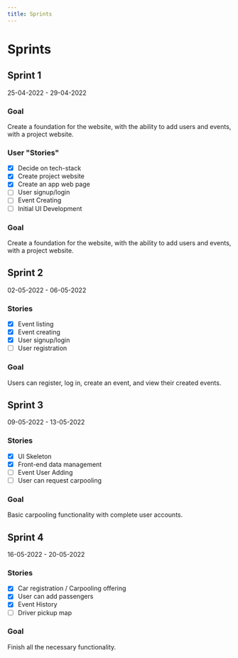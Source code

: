 ```yaml
---
title: Sprints
---
```

# Sprints

## Sprint 1

25-04-2022 - 29-04-2022

### Goal  
Create a foundation for the website, with the ability to add users and events, with a project website.

### User "Stories"

- [x] Decide on tech-stack
- [x] Create project website
- [x] Create an app web page
- [ ] User signup/login
- [ ] Event Creating
- [ ] Initial UI Development

### Goal

Create a foundation for the website, with the ability to add users and events, with a project website.

## Sprint 2

02-05-2022 - 06-05-2022

### Stories

- [x] Event listing
- [x] Event creating
- [x] User signup/login
- [ ] User registration

### Goal

Users can register, log in, create an event, and view their created events.

## Sprint 3

09-05-2022 - 13-05-2022

### Stories

- [x] UI Skeleton
- [x] Front-end data management
- [ ] Event User Adding
- [ ] User can request carpooling
 
### Goal

Basic carpooling functionality with complete user accounts.

## Sprint 4

16-05-2022 - 20-05-2022

### Stories

- [x] Car registration / Carpooling offering
- [x] User can add passengers
- [x] Event History
- [ ] Driver pickup map

### Goal

Finish all the necessary functionality.

